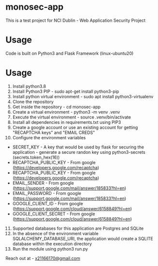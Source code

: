# monosec-app
This is a test project for NCI Dublin - Web Application Security Project


# Usage
Code is built on Python3 and Flask Framework (linux-ubuntu20)

# Usage
1. Install python3.8
2. Install Python3 PIP - sudo apt-get install python3-pip
3. Install python virtual environment - sudo apt install python3-virtualenv
4. Clone the repository
5. Get inside the repository - cd monosec-app
6. Create a virtual environment - python3 -m venv .venv
7. Execute the virtual environment - source .venv/bin/activate
8. Install all dependencies in requirements.txt using PIP3
9. Create a google account or use an existing account for getting "RECAPTCHA keys" and "EMAIL CREDS"
10. Configure the environment variables
  * SECRET_KEY - A key that would be used by flask for securing the application - generate a secure randon key using python3-secrets (secrets.token_hex(16))
  * RECAPTCHA_PUBLIC_KEY - From google (https://developers.google.com/recaptcha)
  * RECAPTCHA_PUBLIC_KEY - From google (https://developers.google.com/recaptcha)
  * EMAIL_SENDER - From google (https://support.google.com/mail/answer/185833?hl=en)
  * EMAIL_PASSWORD - From google (https://support.google.com/mail/answer/185833?hl=en)
  * GOOGLE_CLIENT_ID - From google (https://support.google.com/cloud/answer/6158849?hl=en)
  * GOOGLE_CLIENT_SECRET - From google (https://support.google.com/cloud/answer/6158849?hl=en)
11. Supported databases for this application are Postgres and SQLite
12. In the absence of the environment variable SQLALCHEMY_DATABASE_URI, the application would create a SQLITE database within the execution directory
12. Run the module using python3 run.py


Reach out at - x21166170@gmail.com
